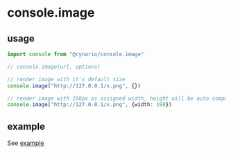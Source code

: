 # console.image

## usage

```ts
import console from "@cynario/console.image"

// console.image(url, options)

// render image with it's default size
console.image("http://127.0.0.1/x.png", {})

// render image with 198px as assigned width, height will be auto computed based on size ratio 
console.image("http://127.0.0.1/x.png", {width: 198})
```

## example

See [example](./index.html)
